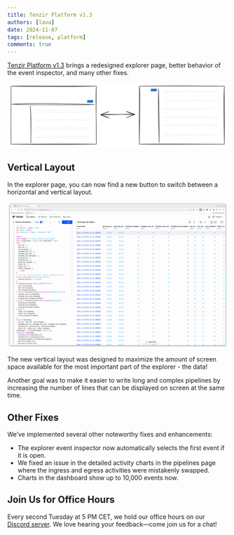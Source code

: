 ```yaml
---
title: Tenzir Platform v1.3
authors: [lava]
date: 2024-11-07
tags: [release, platform]
comments: true
---
```


[Tenzir Platform v1.3][github-release] brings a redesigned explorer page,
better behavior of the event inspector, and many other fixes.

![Tenzir Platform v1.3](./tenzir-platform-v1.3.excalidraw.svg)

[github-release]: https://github.com/tenzir/platform/releases/tag/v1.3.0

<!-- truncate -->

## Vertical Layout

In the explorer page, you can now find a new button to switch between
a horizontal and vertical layout.

![Vertical Layout](./tenzir-platform-v1.3.png)

The new vertical layout was designed to maximize the amount of screen
space available for the most important part of the explorer - the data!

Another goal was to make it easier to write long and complex pipelines
by increasing the number of lines that can be displayed on screen
at the same time.

## Other Fixes

We’ve implemented several other noteworthy fixes and enhancements:

 * The explorer event inspector now automatically selects the first event if it is open.
 * We fixed an issue in the detailed activity charts in the pipelines page where the ingress and egress activities were mistakenly swapped.
 * Charts in the dashboard show up to 10,000 events now.

## Join Us for Office Hours

Every second Tuesday at 5 PM CET, we hold our office hours on our [Discord
server][discord]. We love hearing your feedback—come join us for a chat!

[discord]: /discord
